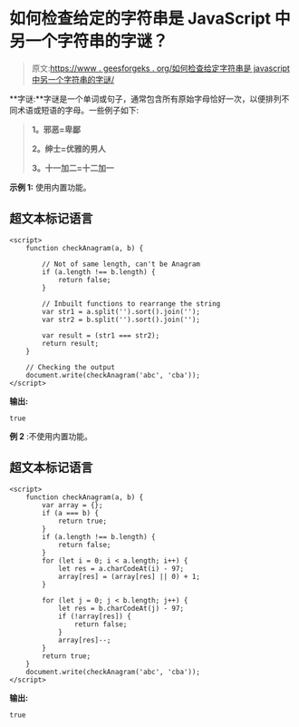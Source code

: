 # 如何检查给定的字符串是 JavaScript 中另一个字符串的字谜？

> 原文:[https://www . geesforgeks . org/如何检查给定字符串是 javascript 中另一个字符串的字谜/](https://www.geeksforgeeks.org/how-to-check-a-given-string-is-an-anagram-of-another-string-in-javascript/)

**字谜:**字谜是一个单词或句子，通常包含所有原始字母恰好一次，以便排列不同术语或短语的字母。一些例子如下:

> **1。邪恶=卑鄙**
> 
> **2。绅士=优雅的男人**
> 
> **3。十一加二=十二加一**

**示例 1:** 使用内置功能。

## 超文本标记语言

```
<script>
    function checkAnagram(a, b) {

        // Not of same length, can't be Anagram
        if (a.length !== b.length) {
            return false;
        }

        // Inbuilt functions to rearrange the string
        var str1 = a.split('').sort().join(''); 
        var str2 = b.split('').sort().join('');

        var result = (str1 === str2);
        return result;
    }

    // Checking the output
    document.write(checkAnagram('abc', 'cba'));
</script>
```

**输出:**

```
true
```

**例 2** :不使用内置功能。

## 超文本标记语言

```
<script>
    function checkAnagram(a, b) {
        var array = {};
        if (a === b) {
            return true;
        }
        if (a.length !== b.length) {
            return false;
        }
        for (let i = 0; i < a.length; i++) {
            let res = a.charCodeAt(i) - 97;
            array[res] = (array[res] || 0) + 1;
        }

        for (let j = 0; j < b.length; j++) {
            let res = b.charCodeAt(j) - 97;
            if (!array[res]) {
                return false;
            }
            array[res]--;
        }
        return true;
    }
    document.write(checkAnagram('abc', 'cba'));
</script>
```

**输出:**

```
true
```